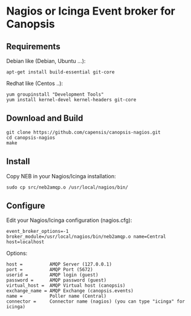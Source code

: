 # Nagios or Icinga Event broker for Canopsis #

## Requirements ##

Debian like (Debian, Ubuntu ...):

    apt-get install build-essential git-core


Redhat like (Centos ..):

    yum groupinstall "Development Tools"
    yum install kernel-devel kernel-headers git-core


## Download and Build ##

    git clone https://github.com/capensis/canopsis-nagios.git
    cd canopsis-nagios
    make

## Install ##

Copy NEB in your Nagios/Icinga installation:

    sudo cp src/neb2amqp.o /usr/local/nagios/bin/


## Configure ##

Edit your Nagios/Icinga configuration (nagios.cfg):

    event_broker_options=-1
    broker_module=/usr/local/nagios/bin/neb2amqp.o name=Central host=localhost

Options:

    host =          AMQP Server (127.0.0.1)
    port =          AMQP Port (5672)
    userid =        AMQP login (guest)
    password =      AMQP password (guest)
    virtual_host =  AMQP Virtual host (canopsis)
    exchange_name = AMQP Exchange (canopsis.events)
    name =          Poller name (Central)
    connector =     Connector name (nagios) (you can type "icinga" for icinga)
